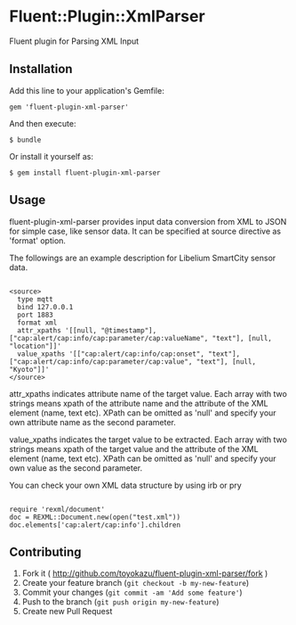 # Fluent::Plugin::XmlParser

Fluent plugin for Parsing XML Input

## Installation

Add this line to your application's Gemfile:

    gem 'fluent-plugin-xml-parser'

And then execute:

    $ bundle

Or install it yourself as:

    $ gem install fluent-plugin-xml-parser

## Usage

fluent-plugin-xml-parser provides input data conversion from XML to JSON for
simple case, like sensor data. It can be specified at source directive as
'format' option.

The followings are an example description for Libelium SmartCity sensor data.

```

<source>
  type mqtt
  bind 127.0.0.1
  port 1883
  format xml
  attr_xpaths '[[null, "@timestamp"], ["cap:alert/cap:info/cap:parameter/cap:valueName", "text"], [null, "location"]]'
  value_xpaths '[["cap:alert/cap:info/cap:onset", "text"], ["cap:alert/cap:info/cap:parameter/cap:value", "text"], [null, "Kyoto"]]'
</source>

```

attr_xpaths indicates attribute name of the target value. Each array with two strings
means xpath of the attribute name and the attribute of the XML element (name, text etc).
XPath can be omitted as 'null' and specify your own attribute name as the second
parameter.

value_xpaths indicates the target value to be extracted. Each array with two strings
means xpath of the target value and the attribute of the XML element (name, text etc).
XPath can be omitted as 'null' and specify your own value as the second parameter.

You can check your own XML data structure by using irb or pry

```

require 'rexml/document'
doc = REXML::Document.new(open("test.xml"))
doc.elements['cap:alert/cap:info'].children

```

## Contributing

1. Fork it ( http://github.com/toyokazu/fluent-plugin-xml-parser/fork )
2. Create your feature branch (`git checkout -b my-new-feature`)
3. Commit your changes (`git commit -am 'Add some feature'`)
4. Push to the branch (`git push origin my-new-feature`)
5. Create new Pull Request

